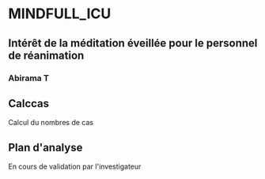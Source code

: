 # MINDFULL_ICU

## Intérêt de la méditation éveillée pour le personnel de réanimation
### Abirama T


## Calccas
Calcul du nombres de cas 

## Plan d'analyse
En cours de validation par l'investigateur
